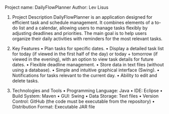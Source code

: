 Project name: DailyFlowPlanner
Author:  Lev Lisus

1. Project Description
DailyFlowPlanner is an application designed for efficient task and schedule management.
It combines elements of a to-do list and a calendar, allowing users to manage tasks flexibly by adjusting deadlines and priorities.
The main goal is to help users organize their daily activities with reminders for the most relevant tasks.

3. Key Features
•	Plan tasks for specific dates.
•	Display a detailed task list for today (if viewed in the first half of the day) or today + tomorrow (if viewed in the evening), with an option to view task details for future dates.
•	Flexible deadline management.
•	Store data in text files (without using a database).
•	Simple and intuitive graphical interface (Swing).
•	Notifications for tasks relevant to the current day.
•	Ability to edit and delete tasks.

4. Technologies and Tools
•	Programming Language: Java
•	IDE: Eclipse
•	Build System: Maven
•	GUI: Swing
•	Data Storage: Text files
•	Version Control: GitHub (the code must be executable from the repository)
•	Distribution Format: Executable JAR file
